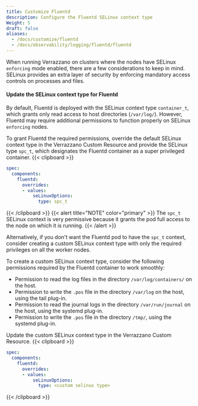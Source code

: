 ```yaml
---
title: Customize Fluentd
description: Configure the Fluentd SELinux context type
Weight: 5
draft: false
aliases:
  - /docs/customize/fluentd
  - /docs/observability/logging/fluentd/fluentd
---
```



When running Verrazzano on clusters where the nodes have SELinux `enforcing` mode enabled, there are a few considerations to keep in mind. SELinux provides an extra layer of security by enforcing mandatory access controls on processes and files.

#### Update the SELinux context type for Fluentd

By default, Fluentd is deployed with the SELinux context type `container_t`, which grants only read access to host directories (`/var/log/`). However, Fluentd may require additional permissions to function properly on SELinux `enforcing` nodes.

To grant Fluentd the required permissions, override the default SELinux context type in the Verrazzano Custom Resource and provide the SELinux type `spc_t`, which designates the Fluentd container as a super privileged container.
{{< clipboard >}}
```yaml
spec:
  components:
    fluentd:
      overrides:
      - values:
          seLinuxOptions:
            type: spc_t
```
{{< /clipboard >}}
{{< alert title="NOTE" color="primary" >}}
The `spc_t` SELinux context is very permissive because it grants the pod full access to the node on which it is running.
{{< /alert >}}

Alternatively, if you don't want the Fluentd pod to have the `spc_t` context, consider creating a custom SELinux context type with only the required privileges on all the worker nodes.

To create a custom SELinux context type, consider the following permissions required by the Fluentd container to work smoothly:
- Permission to read the log files in the directory `/var/log/containers/` on the host.
- Permission to write the `.pos` file in the directory `/var/log` on the host, using the tail plug-in.
- Permission to read the journal logs in the directory `/var/run/journal` on the host, using the systemd plug-in.
- Permission to write the `.pos` file in the directory `/tmp/`, using the systemd plug-in.

Update the custom SELinux context type in the Verrazzano Custom Resource.
{{< clipboard >}}
```yaml
spec:
  components:
    fluentd:
      overrides:
      - values:
          seLinuxOptions:
            type: <custom selinux type>
```
{{< /clipboard >}}
